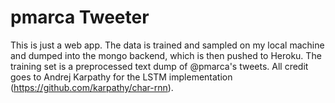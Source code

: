# pmarca Tweeter

This is just a web app. The data is trained and sampled on my local machine and dumped into the mongo backend, which is then pushed to Heroku. The training set is a preprocessed text dump of @pmarca's tweets. All credit goes to Andrej Karpathy for the LSTM implementation (https://github.com/karpathy/char-rnn).

